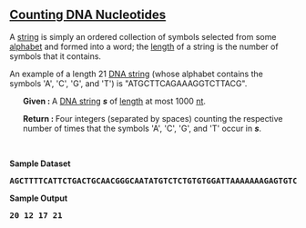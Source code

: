 <h2><a href="https://rosalind.info/problems/dna/">Counting DNA Nucleotides</a></h2>

<p>A <a href="https://rosalind.info/glossary/string/">string</a> is simply an ordered collection of symbols selected from some <a href="https://rosalind.info/glossary/alphabet/">alphabet</a> and formed into a word; the <a href="https://rosalind.info/glossary/string-length/">length</a> of a string is the number of symbols that it contains.</p>
<p>An example of a length 21 <a href="https://rosalind.info/glossary/dna-string/">DNA string</a> (whose alphabet contains the symbols 'A', 'C', 'G', and 'T') is "ATGCTTCAGAAAGGTCTTACG".</p>

<ol>
<p><strong>Given : </strong> A <a href="https://rosalind.info/glossary/dna-string/">DNA string</a> <strong><i>s</i></strong> of <a href="https://rosalind.info/glossary/string-length/">length</a> at most 1000 <a href="https://rosalind.info/glossary/nucleotide/">nt</a>.</p>
<p><strong>Return : </strong> Four integers (separated by spaces) counting the respective number of times that the symbols 'A', 'C', 'G', and 'T' occur in <strong><i>s</i></strong>.</p>
</ol>

<p>&nbsp;</p>
<p><strong class="example">Sample Dataset</strong></p>
<pre>
<strong>AGCTTTTCATTCTGACTGCAACGGGCAATATGTCTCTGTGTGGATTAAAAAAAGAGTGTCTGATAGCAGC</strong>
</pre>
<p><strong class="example">Sample Output</strong></p>
<pre>
<strong>20 12 17 21</strong>
</pre>

